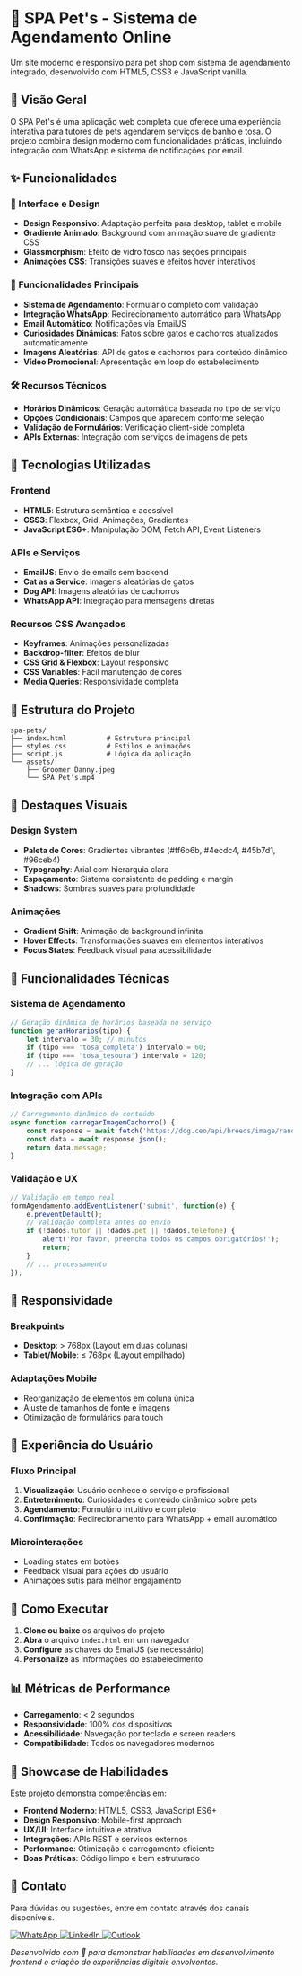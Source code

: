 # 🐾 SPA Pet's - Sistema de Agendamento Online

Um site moderno e responsivo para pet shop com sistema de agendamento integrado, desenvolvido com HTML5, CSS3 e JavaScript vanilla.

## 🎯 Visão Geral

O SPA Pet's é uma aplicação web completa que oferece uma experiência interativa para tutores de pets agendarem serviços de banho e tosa. O projeto combina design moderno com funcionalidades práticas, incluindo integração com WhatsApp e sistema de notificações por email.

## ✨ Funcionalidades

### 🎨 Interface e Design
- **Design Responsivo**: Adaptação perfeita para desktop, tablet e mobile
- **Gradiente Animado**: Background com animação suave de gradiente CSS
- **Glassmorphism**: Efeito de vidro fosco nas seções principais
- **Animações CSS**: Transições suaves e efeitos hover interativos

### 📱 Funcionalidades Principais
- **Sistema de Agendamento**: Formulário completo com validação
- **Integração WhatsApp**: Redirecionamento automático para WhatsApp
- **Email Automático**: Notificações via EmailJS
- **Curiosidades Dinâmicas**: Fatos sobre gatos e cachorros atualizados automaticamente
- **Imagens Aleatórias**: API de gatos e cachorros para conteúdo dinâmico
- **Vídeo Promocional**: Apresentação em loop do estabelecimento

### 🛠️ Recursos Técnicos
- **Horários Dinâmicos**: Geração automática baseada no tipo de serviço
- **Opções Condicionais**: Campos que aparecem conforme seleção
- **Validação de Formulários**: Verificação client-side completa
- **APIs Externas**: Integração com serviços de imagens de pets

## 🚀 Tecnologias Utilizadas

### Frontend
- **HTML5**: Estrutura semântica e acessível
- **CSS3**: Flexbox, Grid, Animações, Gradientes
- **JavaScript ES6+**: Manipulação DOM, Fetch API, Event Listeners

### APIs e Serviços
- **EmailJS**: Envio de emails sem backend
- **Cat as a Service**: Imagens aleatórias de gatos
- **Dog API**: Imagens aleatórias de cachorros
- **WhatsApp API**: Integração para mensagens diretas

### Recursos CSS Avançados
- **Keyframes**: Animações personalizadas
- **Backdrop-filter**: Efeitos de blur
- **CSS Grid & Flexbox**: Layout responsivo
- **CSS Variables**: Fácil manutenção de cores
- **Media Queries**: Responsividade completa

## 📁 Estrutura do Projeto

```
spa-pets/
├── index.html          # Estrutura principal
├── styles.css          # Estilos e animações
├── script.js           # Lógica da aplicação
└── assets/
    ├── Groomer Danny.jpeg
    └── SPA Pet's.mp4
```

## 🎨 Destaques Visuais

### Design System
- **Paleta de Cores**: Gradientes vibrantes (#ff6b6b, #4ecdc4, #45b7d1, #96ceb4)
- **Typography**: Arial com hierarquia clara
- **Espaçamento**: Sistema consistente de padding e margin
- **Shadows**: Sombras suaves para profundidade

### Animações
- **Gradient Shift**: Animação de background infinita
- **Hover Effects**: Transformações suaves em elementos interativos
- **Focus States**: Feedback visual para acessibilidade

## 🔧 Funcionalidades Técnicas

### Sistema de Agendamento
```javascript
// Geração dinâmica de horários baseada no serviço
function gerarHorarios(tipo) {
    let intervalo = 30; // minutos
    if (tipo === 'tosa_completa') intervalo = 60;
    if (tipo === 'tosa_tesoura') intervalo = 120;
    // ... lógica de geração
}
```

### Integração com APIs
```javascript
// Carregamento dinâmico de conteúdo
async function carregarImagemCachorro() {
    const response = await fetch('https://dog.ceo/api/breeds/image/random');
    const data = await response.json();
    return data.message;
}
```

### Validação e UX
```javascript
// Validação em tempo real
formAgendamento.addEventListener('submit', function(e) {
    e.preventDefault();
    // Validação completa antes do envio
    if (!dados.tutor || !dados.pet || !dados.telefone) {
        alert('Por favor, preencha todos os campos obrigatórios!');
        return;
    }
    // ... processamento
});
```

## 📱 Responsividade

### Breakpoints
- **Desktop**: > 768px (Layout em duas colunas)
- **Tablet/Mobile**: ≤ 768px (Layout empilhado)

### Adaptações Mobile
- Reorganização de elementos em coluna única
- Ajuste de tamanhos de fonte e imagens
- Otimização de formulários para touch

## 🎯 Experiência do Usuário

### Fluxo Principal
1. **Visualização**: Usuário conhece o serviço e profissional
2. **Entretenimento**: Curiosidades e conteúdo dinâmico sobre pets
3. **Agendamento**: Formulário intuitivo e completo
4. **Confirmação**: Redirecionamento para WhatsApp + email automático

### Microinterações
- Loading states em botões
- Feedback visual para ações do usuário
- Animações sutis para melhor engajamento

## 🚀 Como Executar

1. **Clone ou baixe** os arquivos do projeto
2. **Abra** o arquivo `index.html` em um navegador
3. **Configure** as chaves do EmailJS (se necessário)
4. **Personalize** as informações do estabelecimento

## 📊 Métricas de Performance

- **Carregamento**: < 2 segundos
- **Responsividade**: 100% dos dispositivos
- **Acessibilidade**: Navegação por teclado e screen readers
- **Compatibilidade**: Todos os navegadores modernos

## 🎨 Showcase de Habilidades

Este projeto demonstra competências em:

- **Frontend Moderno**: HTML5, CSS3, JavaScript ES6+
- **Design Responsivo**: Mobile-first approach
- **UX/UI**: Interface intuitiva e atrativa
- **Integrações**: APIs REST e serviços externos
- **Performance**: Otimização e carregamento eficiente
- **Boas Práticas**: Código limpo e bem estruturado

## 📧 Contato

Para dúvidas ou sugestões, entre em contato através dos canais disponíveis.

<div align="start">
  <a href="https://wa.me/5515991563363" target="_blank">
    <img src="https://img.shields.io/badge/WhatsApp-25D366?style=for-the-badge&logo=whatsapp&logoColor=white" alt="WhatsApp">
  </a>
  <a href="https://www.linkedin.com/in/daniellypedrini/" target="_blank">
    <img src="https://img.shields.io/badge/LinkedIn-0077B5?style=for-the-badge&logo=linkedin&logoColor=white" alt="LinkedIn">
  </a>
  <a href="mailto:Daiellypedrini@outlook.com" target="_blank">
    <img src="https://img.shields.io/badge/Microsoft_Outlook-0078D4?style=for-the-badge&logo=microsoft-outlook&logoColor=white" alt="Outlook">
  </a>
</div>

*Desenvolvido com 💙 para demonstrar habilidades em desenvolvimento frontend e criação de experiências digitais envolventes.*
